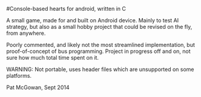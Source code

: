 #Console-based hearts for android, written in C  

A small game, made for and built on Android device. Mainly to test AI strategy, but also as a small hobby project that could be revised on the fly, from anywhere.

Poorly commented, and likely not the most streamlined implementation, but proof-of-concept of bus programming. Project in progress off and on, not sure how much total time spent on it.

WARNING: Not portable, uses header files which are unsupported on some platforms.

Pat McGowan, Sept 2014